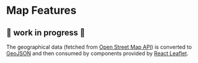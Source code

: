# Map Features 
## 🚧 work in progress 🚧
The geographical data (fetched from [Open Street Map API](https://wiki.openstreetmap.org/wiki/API)) is converted to [GeoJSON](https://geojson.org) and then consumed by components provided by [React Leaflet](https://react-leaflet.js.org/).
